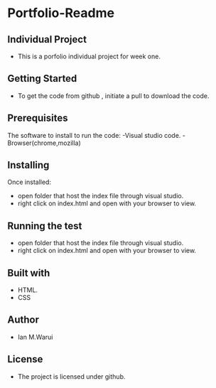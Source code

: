# Portfolio-Readme

## Individual Project
- This is a porfolio  individual project for week one.

## Getting Started
- To get the code from github , initiate a pull to download the code.

## Prerequisites
The software to install to run the code: 
-Visual studio code.
-Browser(chrome,mozilla)

## Installing
Once installed:
- open folder that host the index file through visual studio.
- right click on index.html and open with your browser to view.

## Running the test 
- open folder that host the index file through visual studio.
- right click on index.html and open with your browser to view.

## Built with
- HTML.
- CSS

## Author
- Ian M.Warui

## License
- The project is licensed under github.
